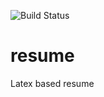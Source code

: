 ![Build Status](https://img.shields.io/github/workflow/status/brona90/resume/Build%20LaTeX%20document?style=for-the-badge)

# resume
Latex based resume

